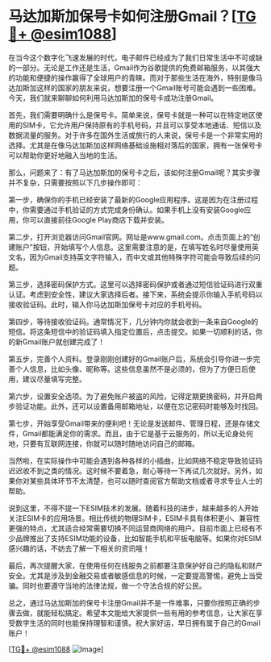 # 马达加斯加保号卡如何注册Gmail？[[TG💪+ @esim1088](https://t.me/s/esim1088)]

在当今这个数字化飞速发展的时代，电子邮件已经成为了我们日常生活中不可或缺的一部分。无论是工作还是生活，Gmail作为谷歌提供的免费邮箱服务，以其强大的功能和便捷的操作赢得了全球用户的青睐。而对于那些生活在海外，特别是像马达加斯加这样的国家的朋友来说，想要注册一个Gmail账号可能会遇到一些困难。今天，我们就来聊聊如何利用马达加斯加的保号卡成功注册Gmail。

首先，我们需要明确什么是保号卡。简单来说，保号卡就是一种可以在特定地区使用的SIM卡，它允许用户保持原有的手机号码，并且可以享受本地通话、短信以及数据流量的服务。对于许多在国外生活或旅行的人来说，保号卡是一个非常实用的选择。尤其是在像马达加斯加这样网络基础设施相对落后的国家，拥有一张保号卡可以帮助你更好地融入当地的生活。

那么，问题来了：有了马达加斯加的保号卡之后，该如何注册Gmail呢？其实步骤并不复杂，只需要按照以下几步操作即可：

第一步，确保你的手机已经安装了最新的Google应用程序。这是因为在注册过程中，你需要通过手机验证的方式完成身份确认。如果手机上没有安装Google应用，你可以直接前往Google Play商店下载并安装。

第二步，打开浏览器访问Gmail官网。网址是www.gmail.com。点击页面上的“创建账户”按钮，开始填写个人信息。这里需要注意的是，在填写姓名时尽量使用英文名，因为Gmail支持英文字符输入，而中文或其他特殊字符可能会导致后续的问题。

第三步，选择密码保护方式。这里可以选择密码保护或者通过短信验证码进行双重认证。考虑到安全性，建议大家选择后者。接下来，系统会提示你输入手机号码以接收验证码。此时，输入你马达加斯加保号卡对应的手机号码。

第四步，等待接收验证码。通常情况下，几分钟内你就会收到一条来自Google的短信。将这条短信中的验证码填入指定位置后，点击提交。如果一切顺利的话，你的新Gmail账户就创建完成了！

第五步，完善个人资料。登录刚刚创建好的Gmail账户后，系统会引导你进一步完善个人信息，比如头像、昵称等。这些信息虽然不是必须的，但为了方便日后使用，建议尽量填写完整。

第六步，设置安全选项。为了避免账户被盗的风险，记得定期更换密码，并开启两步验证功能。此外，还可以设置备用邮箱地址，以便在忘记密码时能够及时找回。

第七步，开始享受Gmail带来的便利吧！无论是发送邮件、管理日程，还是存储文件，Gmail都能满足你的需求。而且，由于它是基于云服务的，所以无论身处何地，只要有互联网连接，你就可以随时随地访问自己的邮箱。

当然啦，在实际操作中可能会遇到各种各样的小插曲，比如网络不稳定导致验证码迟迟收不到之类的情况。这时候不要着急，耐心等待一下再试几次就好。另外，如果你对某些具体环节不太清楚，也可以随时查阅官方帮助文档或者寻求专业人士的帮助。

说到这里，不得不提一下ESIM技术的发展。随着科技的进步，越来越多的人开始关注ESIM卡的应用场景。相比传统的物理SIM卡，ESIM卡具有体积更小、兼容性更强的特点，尤其适合经常需要切换不同运营商网络的用户。目前市面上已经有不少品牌推出了支持ESIM功能的设备，比如智能手机和平板电脑等。如果你对ESIM感兴趣的话，不妨去了解一下相关的资讯哦！

最后，再次提醒大家，在使用任何在线服务之前都要注意保护好自己的隐私和财产安全。尤其是涉及到金融交易或者敏感信息的时候，一定要提高警惕，避免上当受骗。同时也要遵守当地的法律法规，做一个守法合规的好公民。

总之，通过马达加斯加的保号卡注册Gmail并不是一件难事，只要你按照正确的步骤去做，就能轻松搞定。希望本文能给大家提供一些有用的参考信息，让大家在享受数字生活的同时也能保持理智和谨慎。祝大家好运，早日拥有属于自己的Gmail账户！

[[TG💪+ @esim1088](https://t.me/s/esim1088) ![Image](https://i.postimg.cc/4NQfJmqS/Snipaste-2025-05-13-00-14-12.png)]